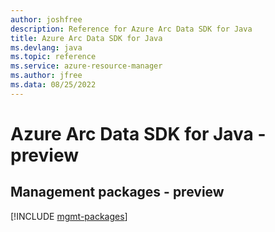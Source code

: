 ```yaml
---
author: joshfree
description: Reference for Azure Arc Data SDK for Java
title: Azure Arc Data SDK for Java
ms.devlang: java
ms.topic: reference
ms.service: azure-resource-manager
ms.author: jfree
ms.data: 08/25/2022
---
```

# Azure Arc Data SDK for Java - preview

## Management packages - preview
[!INCLUDE [mgmt-packages](arc-data-mgmt-index.md)]